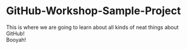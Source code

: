 # GitHub-Workshop-Sample-Project
This is where we are going to learn about all kinds of neat things about GitHub!  
Booyah!
